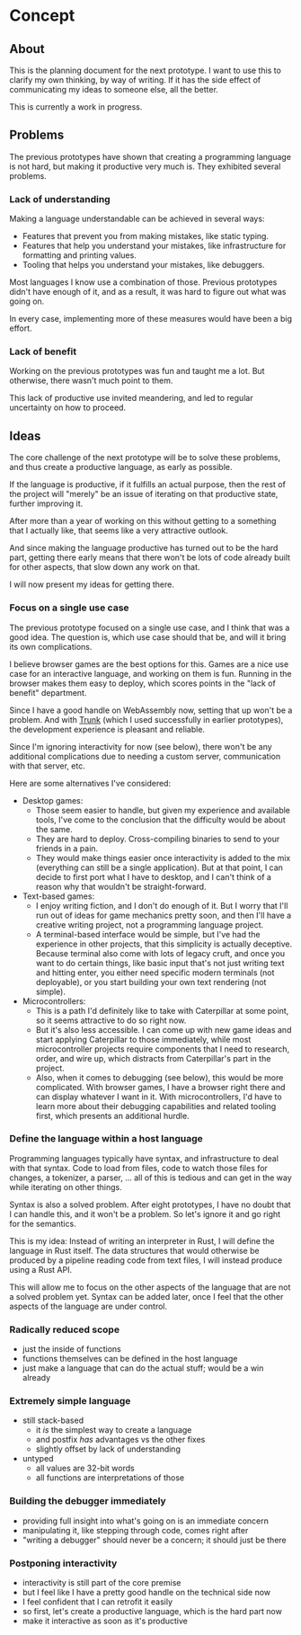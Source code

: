 # Concept

## About

This is the planning document for the next prototype. I want to use this to
clarify my own thinking, by way of writing. If it has the side effect of
communicating my ideas to someone else, all the better.

This is currently a work in progress.

## Problems

The previous prototypes have shown that creating a programming language is not
hard, but making it productive very much is. They exhibited several problems.

### Lack of understanding

Making a language understandable can be achieved in several ways:

- Features that prevent you from making mistakes, like static typing.
- Features that help you understand your mistakes, like infrastructure for
  formatting and printing values.
- Tooling that helps you understand your mistakes, like debuggers.

Most languages I know use a combination of those. Previous prototypes didn't
have enough of it, and as a result, it was hard to figure out what was going on.

In every case, implementing more of these measures would have been a big effort.

### Lack of benefit

Working on the previous prototypes was fun and taught me a lot. But otherwise,
there wasn't much point to them.

This lack of productive use invited meandering, and led to regular uncertainty
on how to proceed.

## Ideas

The core challenge of the next prototype will be to solve these problems, and
thus create a productive language, as early as possible.

If the language is productive, if it fulfills an actual purpose, then the rest
of the project will "merely" be an issue of iterating on that productive state,
further improving it.

After more than a year of working on this without getting to a something that I
actually like, that seems like a very attractive outlook.

And since making the language productive has turned out to be the hard part,
getting there early means that there won't be lots of code already built for
other aspects, that slow down any work on that.

I will now present my ideas for getting there.

### Focus on a single use case

The previous prototype focused on a single use case, and I think that was a good
idea. The question is, which use case should that be, and will it bring its own
complications.

I believe browser games are the best options for this. Games are a nice use case
for an interactive language, and working on them is fun. Running in the browser
makes them easy to deploy, which scores points in the "lack of benefit"
department.

Since I have a good handle on WebAssembly now, setting that up won't be a
problem. And with [Trunk](https://trunkrs.dev/) (which I used successfully in
earlier prototypes), the development experience is pleasant and reliable.

Since I'm ignoring interactivity for now (see below), there won't be any
additional complications due to needing a custom server, communication with that
server, etc.

Here are some alternatives I've considered:

- Desktop games:
  - Those seem easier to handle, but given my experience and available tools,
    I've come to the conclusion that the difficulty would be about the same.
  - They are hard to deploy. Cross-compiling binaries to send to your friends in
    a pain.
  - They would make things easier once interactivity is added to the mix
    (everything can still be a single application). But at that point, I can
    decide to first port what I have to desktop, and I can't think of a reason
    why that wouldn't be straight-forward.
- Text-based games:
  - I enjoy writing fiction, and I don't do enough of it. But I worry that I'll
    run out of ideas for game mechanics pretty soon, and then I'll have a
    creative writing project, not a programming language project.
  - A terminal-based interface would be simple, but I've had the experience in
    other projects, that this simplicity is actually deceptive. Because terminal
    also come with lots of legacy cruft, and once you want to do certain things,
    like basic input that's not just writing text and hitting enter, you either
    need specific modern terminals (not deployable), or you start building your
    own text rendering (not simple).
- Microcontrollers:
  - This is a path I'd definitely like to take with Caterpillar at some point,
    so it seems attractive to do so right now.
  - But it's also less accessible. I can come up with new game ideas and start
    applying Caterpillar to those immediately, while most microcontroller
    projects require components that I need to research, order, and wire up,
    which distracts from Caterpillar's part in the project.
  - Also, when it comes to debugging (see below), this would be more
    complicated. With browser games, I have a browser right there and can
    display whatever I want in it. With microcontrollers, I'd have to learn more
    about their debugging capabilities and related tooling first, which presents
    an additional hurdle.

### Define the language within a host language

Programming languages typically have syntax, and infrastructure to deal with
that syntax. Code to load from files, code to watch those files for changes, a
tokenizer, a parser, ... all of this is tedious and can get in the way while
iterating on other things.

Syntax is also a solved problem. After eight prototypes, I have no doubt that I
can handle this, and it won't be a problem. So let's ignore it and go right for
the semantics.

This is my idea: Instead of writing an interpreter in Rust, I will define the
language in Rust itself. The data structures that would otherwise be produced by
a pipeline reading code from text files, I will instead produce using a Rust
API.

This will allow me to focus on the other aspects of the language that are not a
solved problem yet. Syntax can be added later, once I feel that the other
aspects of the language are under control.

### Radically reduced scope

- just the inside of functions
- functions themselves can be defined in the host language
- just make a language that can do the actual stuff; would be a win already

### Extremely simple language

- still stack-based
  - it _is_ the simplest way to create a language
  - and postfix _has_ advantages vs the other fixes
  - slightly offset by lack of understanding
- untyped
  - all values are 32-bit words
  - all functions are interpretations of those

### Building the debugger immediately

- providing full insight into what's going on is an immediate concern
- manipulating it, like stepping through code, comes right after
- "writing a debugger" should never be a concern; it should just be there

### Postponing interactivity

- interactivity is still part of the core premise
- but I feel like I have a pretty good handle on the technical side now
- I feel confident that I can retrofit it easily
- so first, let's create a productive language, which is the hard part now
- make it interactive as soon as it's productive
